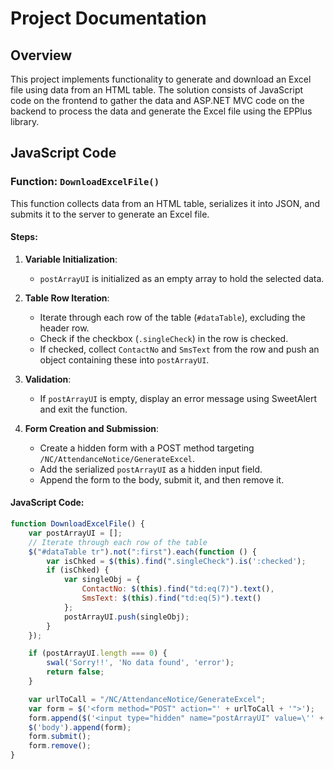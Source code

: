 # Project Documentation

## Overview

This project implements functionality to generate and download an Excel file using data from an HTML table. The solution consists of JavaScript code on the frontend to gather the data and ASP.NET MVC code on the backend to process the data and generate the Excel file using the EPPlus library.

## JavaScript Code

### Function: `DownloadExcelFile()`

This function collects data from an HTML table, serializes it into JSON, and submits it to the server to generate an Excel file.

#### Steps:

1. **Variable Initialization**:
    - `postArrayUI` is initialized as an empty array to hold the selected data.

2. **Table Row Iteration**:
    - Iterate through each row of the table (`#dataTable`), excluding the header row.
    - Check if the checkbox (`.singleCheck`) in the row is checked.
    - If checked, collect `ContactNo` and `SmsText` from the row and push an object containing these into `postArrayUI`.

3. **Validation**:
    - If `postArrayUI` is empty, display an error message using SweetAlert and exit the function.

4. **Form Creation and Submission**:
    - Create a hidden form with a POST method targeting `/NC/AttendanceNotice/GenerateExcel`.
    - Add the serialized `postArrayUI` as a hidden input field.
    - Append the form to the body, submit it, and then remove it.

#### JavaScript Code:

```javascript
function DownloadExcelFile() {
    var postArrayUI = [];
    // Iterate through each row of the table
    $("#dataTable tr").not(":first").each(function () {
        var isChked = $(this).find(".singleCheck").is(':checked');
        if (isChked) {
            var singleObj = {
                ContactNo: $(this).find("td:eq(7)").text(),
                SmsText: $(this).find("td:eq(5)").text()
            };
            postArrayUI.push(singleObj);
        }
    });

    if (postArrayUI.length === 0) {
        swal('Sorry!!', 'No data found', 'error');
        return false;
    }

    var urlToCall = "/NC/AttendanceNotice/GenerateExcel";
    var form = $('<form method="POST" action="' + urlToCall + '">');
    form.append($('<input type="hidden" name="postArrayUI" value=\'' + JSON.stringify(postArrayUI) + '\'>'));
    $('body').append(form);
    form.submit();
    form.remove();
}
